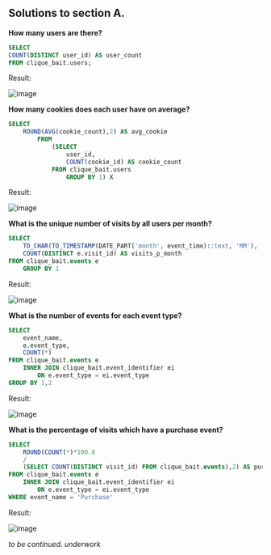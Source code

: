 ## Solutions to section A.

**How many users are there?**

```sql
SELECT 
COUNT(DISTINCT user_id) AS user_count
FROM clique_bait.users;
```
Result:

![image](https://user-images.githubusercontent.com/104590611/214282598-ac5a99b4-34ff-4d84-ae79-03e08ed14918.png)



**How many cookies does each user have on average?**

```sql
SELECT
	ROUND(AVG(cookie_count),2) AS avg_cookie
		FROM
			(SELECT 
				user_id, 
				COUNT(cookie_id) AS cookie_count
			FROM clique_bait.users
				GROUP BY 1) X
```
Result:

![image](https://user-images.githubusercontent.com/104590611/214284460-aad955fb-8ca1-44e6-ba0b-c7ef246a8cc2.png)



**What is the unique number of visits by all users per month?**

```sql
SELECT 
	TO_CHAR(TO_TIMESTAMP(DATE_PART('month', event_time)::text, 'MM'), 'Month') AS MONTH,
	COUNT(DISTINCT e.visit_id) AS visits_p_month
FROM clique_bait.events e
	GROUP BY 1
```

Result:


![image](https://user-images.githubusercontent.com/104590611/214289405-ddb70357-4382-4ba6-85e3-55d7d18074d2.png)



**What is the number of events for each event type?**



```sql
SELECT 
	event_name,
	e.event_type,
	COUNT(*)
FROM clique_bait.events e
	INNER JOIN clique_bait.event_identifier ei
		ON e.event_type = ei.event_type
GROUP BY 1,2
```

Result:


![image](https://user-images.githubusercontent.com/104590611/214290687-80ec446c-80d5-4d33-974a-e20e690663f8.png)


**What is the percentage of visits which have a purchase event?**

```sql
SELECT 
	ROUND(COUNT(*)*100.0
	/
	(SELECT COUNT(DISTINCT visit_id) FROM clique_bait.events),2) AS purchase_percentage
FROM clique_bait.events e
	INNER JOIN clique_bait.event_identifier ei
		ON e.event_type = ei.event_type
WHERE event_name = 'Purchase'
```

Result:

![image](https://user-images.githubusercontent.com/104590611/214293490-2f928d56-ffb8-457f-8668-9313f6d87f8b.png)




*to be continued.*
*underwork*
